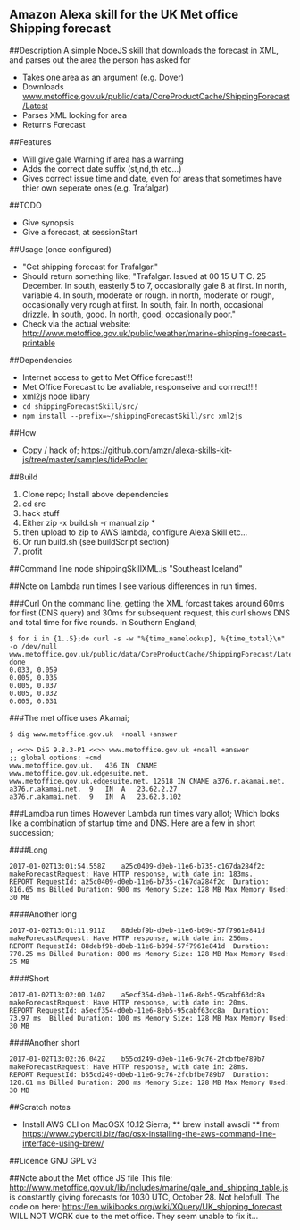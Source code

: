 Amazon Alexa skill for the UK Met office Shipping forecast
----------------------------------------------------------

##Description
A simple NodeJS skill that downloads the forecast in XML, and parses out the area the person has asked for

* Takes one area as an argument (e.g. Dover)
* Downloads www.metoffice.gov.uk/public/data/CoreProductCache/ShippingForecast/Latest
* Parses XML looking for area
* Returns Forecast

##Features
* Will give gale Warning if area has a warning
* Adds the correct date suffix (st,nd,th etc...)
* Gives correct issue time and date, even for areas that sometimes have thier own seperate ones (e.g. Trafalgar)

##TODO
* Give synopsis
* Give a forecast, at sessionStart

##Usage (once configured)
* "Get shipping forecast for Trafalgar."
* Should return something like; "Trafalgar.  Issued at 00 15 U T C.  25  December.  In south, easterly 5 to 7, occasionally gale 8 at first.  In north, variable 4.  In south, moderate or rough.  in north, moderate or rough, occasionally very rough at first.  In south, fair.  In north, occasional drizzle.  In south, good.  In north, good, occasionally poor."
* Check via the actual website: http://www.metoffice.gov.uk/public/weather/marine-shipping-forecast-printable

##Dependencies
* Internet access to get to Met Office forecast!!!
* Met Office Forecast to be avaliable, responseive and corrrect!!!!
* xml2js node libary
* ```cd shippingForecastSkill/src/```
* ```npm install --prefix=~/shippingForecastSkill/src xml2js```

##How
* Copy / hack of; https://github.com/amzn/alexa-skills-kit-js/tree/master/samples/tidePooler

##Build
1. Clone repo; Install above dependencies
2. cd src
3. hack stuff
4. Either zip -x build.sh -r manual.zip *
5. then upload to zip to AWS lambda, configure Alexa Skill etc...
6. Or run build.sh (see buildScript section)
7. profit

##Command line
node shippingSkillXML.js "Southeast Iceland"

##Note on Lambda run times
I see various differences in run times.  

###Curl
On the command line, getting the XML forcast takes around 60ms for first (DNS query) and 30ms for subsequent request, this curl shows DNS and total time for five rounds.  In Southern England;
```
$ for i in {1..5};do curl -s -w "%{time_namelookup}, %{time_total}\n" -o /dev/null www.metoffice.gov.uk/public/data/CoreProductCache/ShippingForecast/Latest; done
0.033, 0.059
0.005, 0.035
0.005, 0.037
0.005, 0.032
0.005, 0.031
```

###The met office uses Akamai;
```
$ dig www.metoffice.gov.uk  +noall +answer

; <<>> DiG 9.8.3-P1 <<>> www.metoffice.gov.uk +noall +answer
;; global options: +cmd
www.metoffice.gov.uk.	436	IN	CNAME	www.metoffice.gov.uk.edgesuite.net.
www.metoffice.gov.uk.edgesuite.net. 12618 IN CNAME a376.r.akamai.net.
a376.r.akamai.net.	9	IN	A	23.62.2.27
a376.r.akamai.net.	9	IN	A	23.62.3.102
```

###Lamdba run times
However Lambda run times vary allot; Which looks like a combination of startup time and DNS.  Here are a few in short succession;

####Long

```
2017-01-02T13:01:54.558Z	a25c0409-d0eb-11e6-b735-c167da284f2c	makeForecastRequest: Have HTTP response, with date in: 183ms.
REPORT RequestId: a25c0409-d0eb-11e6-b735-c167da284f2c	Duration: 816.65 ms	Billed Duration: 900 ms Memory Size: 128 MB	Max Memory Used: 30 MB	
```

####Another long

```
2017-01-02T13:01:11.911Z	88debf9b-d0eb-11e6-b09d-57f7961e841d	makeForecastRequest: Have HTTP response, with date in: 256ms.
REPORT RequestId: 88debf9b-d0eb-11e6-b09d-57f7961e841d	Duration: 770.25 ms	Billed Duration: 800 ms Memory Size: 128 MB	Max Memory Used: 25 MB	
```

####Short

```
2017-01-02T13:02:00.140Z	a5ecf354-d0eb-11e6-8eb5-95cabf63dc8a	makeForecastRequest: Have HTTP response, with date in: 20ms.
REPORT RequestId: a5ecf354-d0eb-11e6-8eb5-95cabf63dc8a	Duration: 73.97 ms	Billed Duration: 100 ms Memory Size: 128 MB	Max Memory Used: 30 MB	
```

####Another short

```
2017-01-02T13:02:26.042Z	b55cd249-d0eb-11e6-9c76-2fcbfbe789b7	makeForecastRequest: Have HTTP response, with date in: 28ms.
REPORT RequestId: b55cd249-d0eb-11e6-9c76-2fcbfbe789b7	Duration: 120.61 ms	Billed Duration: 200 ms Memory Size: 128 MB	Max Memory Used: 30 MB	
```

##Scratch notes
* Install AWS CLI on MacOSX 10.12 Sierra;
** brew install awscli
** from https://www.cyberciti.biz/faq/osx-installing-the-aws-command-line-interface-using-brew/

##Licence
GNU GPL v3

##Note about the Met office JS file
This file: http://www.metoffice.gov.uk/lib/includes/marine/gale_and_shipping_table.js is constantly giving forecasts for 1030 UTC, October 28.  Not helpfull.  The code on here: https://en.wikibooks.org/wiki/XQuery/UK_shipping_forecast WILL NOT WORK due to the met office.  They seem unable to fix it...
